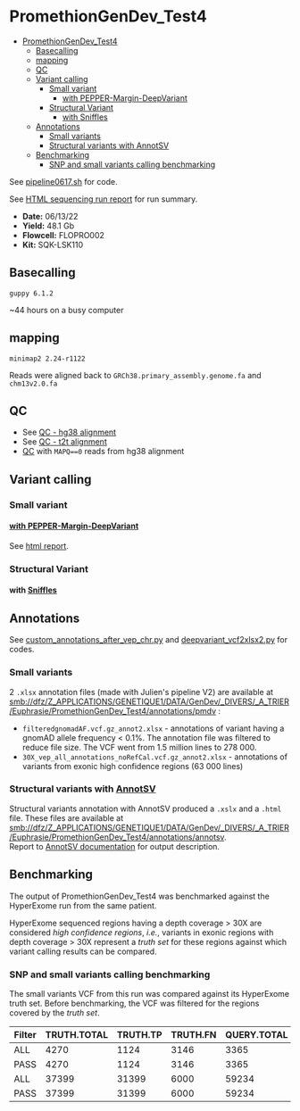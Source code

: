 # PromethionGenDev_Test4
- [PromethionGenDev_Test4](#promethiongendev_test4)
  - [Basecalling](#basecalling)
  - [mapping](#mapping)
  - [QC](#qc)
  - [Variant calling](#variant-calling)
    - [Small variant](#small-variant)
      - [with PEPPER-Margin-DeepVariant](#with-pepper-margin-deepvariant)
    - [Structural Variant](#structural-variant)
      - [with Sniffles](#with-sniffles)
  - [Annotations](#annotations)
    - [Small variants](#small-variants)
    - [Structural variants with AnnotSV](#structural-variants-with-annotsv)
  - [Benchmarking](#benchmarking)
    - [SNP and small variants calling benchmarking](#snp-and-small-variants-calling-benchmarking)


See [pipeline0617.sh](./scripts/pipeline_0617.sh) for code. 

See [HTML sequencing run report](https://raw.githack.com/ziphra/long_reads/main/PromethionGenDev_Test4_13062022/files/report_PAM60245_20220613_1645_ad874836.html) for run summary.

- **Date:** 06/13/22
- **Yield:** 48.1 Gb
- **Flowcell:** FLOPRO002 
- **Kit:** SQK-LSK110

## Basecalling 
`guppy 6.1.2`

~44 hours on a busy computer

## mapping 
`minimap2 2.24-r1122`

Reads were aligned back to `GRCh38.primary_assembly.genome.fa` and `chm13v2.0.fa`

## QC 

- See [QC - hg38 alignment](https://raw.githack.com/ziphra/long_reads/main/PromethionGenDev_Test4_13062022/files/PromethionGenDev_Test4_13062022_QC.html)
- See [QC - t2t alignment](https://raw.githack.com/ziphra/long_reads/main/PromethionGenDev_Test4_13062022/files/PromethionGenDev_Test4_13062022_t2t_mmi_QC.html)
- [QC](https://raw.githack.com/ziphra/long_reads/main/PromethionGenDev_Test4_13062022/files/H_MAPQ0_PromethionGenDev_Test4_13062022_mmi_QC2.html) with `MAPQ==0` reads from hg38 alignment 


## Variant calling 

### Small variant 
#### [with PEPPER-Margin-DeepVariant](https://github.com/kishwarshafin/pepper)

See [html report](https://raw.githack.com/ziphra/long_reads/main/PromethionGenDev_Test4_13062022/files/PromethionGenDev_Test4_13062022_QC.html).

### Structural Variant
#### with [Sniffles](https://github.com/fritzsedlazeck/Sniffles)

## Annotations 
See [custom_annotations_after_vep_chr.py](./scripts/custom_annotations_after_vep_chr.py) and [deepvariant_vcf2xlsx2.py](./scripts/deepvariant_vcf2xlsx2.py) for codes.

### Small variants 
2 `.xlsx` annotation files (made with Julien's pipeline V2) are available at <smb://dfz/Z_APPLICATIONS/GENETIQUE1/DATA/GenDev/_DIVERS/_A_TRIER/Euphrasie/PromethionGenDev_Test4/annotations/pmdv> :
- `filteredgnomadAF.vcf.gz_annot2.xlsx` - annotations of variant having a gnomAD allele frequency < 0.1%. The annotation file was filtered to reduce file size. The VCF went from 1.5 million lines to 278 000.
- `30X_vep_all_annotations_noRefCal.vcf.gz_annot2.xlsx` - annotations of variants from exonic high confidence regions (63 000 lines)


### Structural variants with [AnnotSV](https://lbgi.fr/AnnotSV/)
Structural variants annotation with AnnotSV produced a `.xslx` and a `.html` file. These files are available at <smb://dfz/Z_APPLICATIONS/GENETIQUE1/DATA/GenDev/_DIVERS/_A_TRIER/Euphrasie/PromethionGenDev_Test4/annotations/annotsv>.      
Report to [AnnotSV documentation](https://github.com/mobidic/knotAnnotSV#output) for output description.


## Benchmarking
The output of PromethionGenDev_Test4 was benchmarked against the HyperExome run from the same patient. 

HyperExome sequenced regions having a depth coverage > 30X are considered *high confidence regions*, *i.e.*, variants in exonic regions with depth coverage > 30X represent a *truth set* for these regions against which variant calling results can be compared.

### SNP and small variants calling benchmarking 
The small variants VCF from this run was compared against its HyperExome truth set.
Before benchmarking, the VCF was filtered for the regions covered by the *truth set*.

| Filter | TRUTH.TOTAL | TRUTH.TP | TRUTH.FN | QUERY.TOTAL | QUERY.FP | FP.gt | FP.al | METRIC.Recall | METRIC.Precision | METRIC.F1_Score | TRUTH.TOTAL.TiTv_ratio | QUERY.TOTAL.TiTv_ratio | TRUTH.TOTAL.het_hom_ratio | QUERY.TOTAL.het_hom_ratio | QUERY.TOTAL.het_hom_ratio |
|--------|-------------|----------|----------|-------------|----------|-------|-------|---------------|------------------|-----------------|------------------------|------------------------|---------------------------|---------------------------|---------------------------|
| ALL    | 4270        | 1124     | 3146     | 3365        | 2265     | 102   | 124   | 0.263232      | 0.326895         | 0.291629        |                        |                        | 4.03851091142             | 1.12588766946             | 1.18528082634             |
| PASS   | 4270        | 1124     | 3146     | 3365        | 2265     | 102   | 124   | 0.263232      | 0.326895         | 0.291629        |                        |                        | 4.03851091142             | 1.12588766946             | 1.18528082634             |
| ALL    | 37399       | 31399    | 6000     | 59234       | 27830    | 314   | 616   | 0.839568      | 0.530168         | 0.649924        | 2.52720928039          | 2.48011513834          | 2.18947098539             | 1.75254473623             | 1.75254473623             |
| PASS   | 37399       | 31399    | 6000     | 59234       | 27830    | 314   | 616   | 0.839568      | 0.530168         | 0.649924        | 2.52720928039          | 2.48011513834          | 2.18947098539             | 1.75254473623             | 1.75254473623             |







